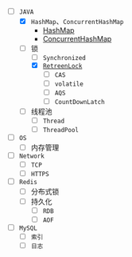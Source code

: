 - [ ] ``JAVA``
  - [x] ``HashMap``、``ConcurrentHashMap``
    - [HashMap](2020-06-28/HashMap.md)
    - [ConcurrentHashMap](2020-06-28/ConcurrentHashMap.md)
  - [ ] 锁
    - [ ] ``Synchronized``
    - [x] [``RetreenLock``](2020-06-29/AQS.md)
      - [ ] ``CAS``
      - [ ] ``volatile``
      - [ ] ``AQS``
      - [ ] ``CountDownLatch``
  - [ ] 线程池
    - [ ] ``Thread``
    - [ ] ``ThreadPool``
- [ ] ``OS``
  - [ ] 内存管理
- [ ] ``Network``
  - [ ] ``TCP``
  - [ ] ``HTTPS``
- [ ] ``Redis``
  - [ ] 分布式锁
  - [ ] 持久化
    - [ ] ``RDB``
    - [ ] ``AOF``
- [ ] ``MySQL``
  - [ ] ``索引``
  - [ ] ``日志``